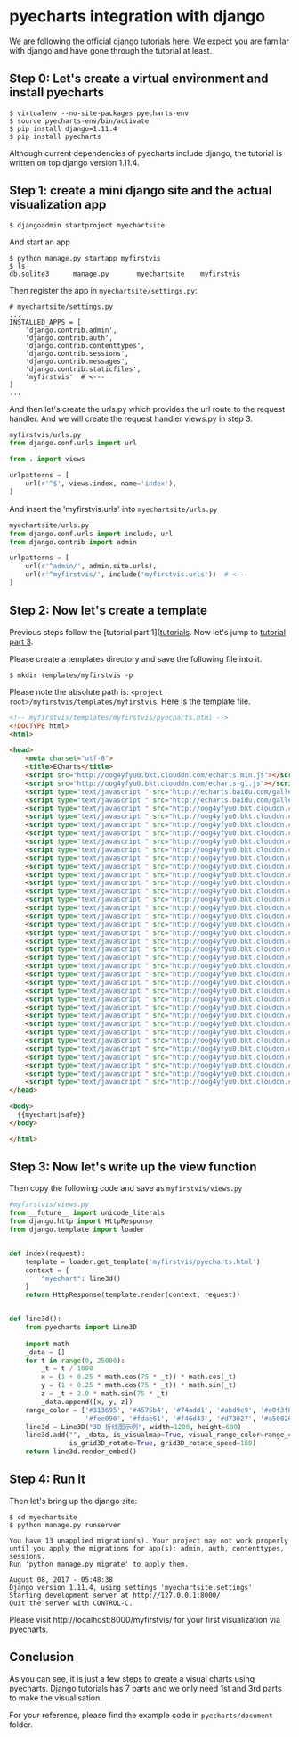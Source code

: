 # pyecharts integration with django

We are following the official django [tutorials](https://docs.djangoproject.com/en/1.11/intro/tutorial01/) here. We expect you are familar with django and have
gone through the tutorial at least.


## Step 0: Let's create a virtual environment and install pyecharts

```shell
$ virtualenv --no-site-packages pyecharts-env
$ source pyecharts-env/bin/activate
$ pip install django=1.11.4
$ pip install pyecharts
```

Although current dependencies of pyecharts include django, the tutorial is written on top django version 1.11.4.

## Step 1: create a mini django site and the actual visualization app

```shell
$ djangoadmin startproject myechartsite
```

And start an app

```shell
$ python manage.py startapp myfirstvis
$ ls
db.sqlite3      manage.py       myechartsite    myfirstvis
```

Then register the app in `myechartsite/settings.py`:

```
# myechartsite/settings.py
...
INSTALLED_APPS = [
    'django.contrib.admin',
    'django.contrib.auth',
    'django.contrib.contenttypes',
    'django.contrib.sessions',
    'django.contrib.messages',
    'django.contrib.staticfiles',
    'myfirstvis'  # <---
]
...
```

And then let's create the urls.py which provides the url route to the request handler.
And we will create the request handler views.py in step 3.

```python
myfirstvis/urls.py
from django.conf.urls import url

from . import views

urlpatterns = [
    url(r'^$', views.index, name='index'),
]
```

And insert the 'myfirstvis.urls' into `myechartsite/urls.py`

```python
myechartsite/urls.py
from django.conf.urls import include, url
from django.contrib import admin

urlpatterns = [
    url(r'^admin/', admin.site.urls),
    url(r'^myfirstvis/', include('myfirstvis.urls'))  # <---
]
```


## Step 2: Now let's create a template

Previous steps follow the [tutorial part 1]([tutorials](https://docs.djangoproject.com/en/1.11/intro/tutorial01/). Now let's jump to [tutorial part 3](https://docs.djangoproject.com/en/1.11/intro/tutorial03/).

Please create a templates directory and save the following file into it.

```shell
$ mkdir templates/myfirstvis -p
```

Please note the absolute path is: `<project root>/myfirstvis/templates/myfirstvis`. Here
is the template file.


```html
<!-- myfirstvis/templates/myfirstvis/pyecharts.html -->
<!DOCTYPE html>
<html>

<head>
    <meta charset="utf-8">
    <title>ECharts</title>
    <script src="http://oog4yfyu0.bkt.clouddn.com/echarts.min.js"></script>
    <script src="http://oog4yfyu0.bkt.clouddn.com/echarts-gl.js"></script>
    <script type="text/javascript " src="http://echarts.baidu.com/gallery/vendors/echarts/map/js/china.js"></script>
    <script type="text/javascript " src="http://echarts.baidu.com/gallery/vendors/echarts/map/js/world.js"></script>
    <script type="text/javascript " src="http://oog4yfyu0.bkt.clouddn.com/wordcloud.js"></script>
    <script type="text/javascript " src="http://oog4yfyu0.bkt.clouddn.com/anhui.js "></script>
    <script type="text/javascript " src="http://oog4yfyu0.bkt.clouddn.com/aomen.js "></script>
    <script type="text/javascript " src="http://oog4yfyu0.bkt.clouddn.com/beijing.js "></script>
    <script type="text/javascript " src="http://oog4yfyu0.bkt.clouddn.com/chongqing.js "></script>
    <script type="text/javascript " src="http://oog4yfyu0.bkt.clouddn.com/fujian.js "></script>
    <script type="text/javascript " src="http://oog4yfyu0.bkt.clouddn.com/gansu.js "></script>
    <script type="text/javascript " src="http://oog4yfyu0.bkt.clouddn.com/guangdong.js "></script>
    <script type="text/javascript " src="http://oog4yfyu0.bkt.clouddn.com/guangxi.js "></script>
    <script type="text/javascript " src="http://oog4yfyu0.bkt.clouddn.com/guizhou.js "></script>
    <script type="text/javascript " src="http://oog4yfyu0.bkt.clouddn.com/hainan.js "></script>
    <script type="text/javascript " src="http://oog4yfyu0.bkt.clouddn.com/hebei.js "></script>
    <script type="text/javascript " src="http://oog4yfyu0.bkt.clouddn.com/heilongjiang.js "></script>
    <script type="text/javascript " src="http://oog4yfyu0.bkt.clouddn.com/henan.js "></script>
    <script type="text/javascript " src="http://oog4yfyu0.bkt.clouddn.com/hubei.js "></script>
    <script type="text/javascript " src="http://oog4yfyu0.bkt.clouddn.com/hunan.js "></script>
    <script type="text/javascript " src="http://oog4yfyu0.bkt.clouddn.com/jiangsu.js "></script>
    <script type="text/javascript " src="http://oog4yfyu0.bkt.clouddn.com/jiangxi.js "></script>
    <script type="text/javascript " src="http://oog4yfyu0.bkt.clouddn.com/jilin.js "></script>
    <script type="text/javascript " src="http://oog4yfyu0.bkt.clouddn.com/liaoning.js "></script>
    <script type="text/javascript " src="http://oog4yfyu0.bkt.clouddn.com/neimenggu.js "></script>
    <script type="text/javascript " src="http://oog4yfyu0.bkt.clouddn.com/ningxia.js "></script>
    <script type="text/javascript " src="http://oog4yfyu0.bkt.clouddn.com/qinghai.js "></script>
    <script type="text/javascript " src="http://oog4yfyu0.bkt.clouddn.com/shangdong.js "></script>
    <script type="text/javascript " src="http://oog4yfyu0.bkt.clouddn.com/shanghai.js "></script>
    <script type="text/javascript " src="http://oog4yfyu0.bkt.clouddn.com/shanxi.js "></script>
    <script type="text/javascript " src="http://oog4yfyu0.bkt.clouddn.com/sichuan.js "></script>
    <script type="text/javascript " src="http://oog4yfyu0.bkt.clouddn.com/taiwan.js "></script>
    <script type="text/javascript " src="http://oog4yfyu0.bkt.clouddn.com/tianjin.js "></script>
    <script type="text/javascript " src="http://oog4yfyu0.bkt.clouddn.com/xianggang.js "></script>
    <script type="text/javascript " src="http://oog4yfyu0.bkt.clouddn.com/xinjiang.js "></script>
    <script type="text/javascript " src="http://oog4yfyu0.bkt.clouddn.com/xizang.js "></script>
    <script type="text/javascript " src="http://oog4yfyu0.bkt.clouddn.com/yunnan.js "></script>
    <script type="text/javascript " src="http://oog4yfyu0.bkt.clouddn.com/zhejiang.js "></script>
</head>

<body>
  {{myechart|safe}}
</body>

</html>
```


## Step 3: Now let's write up the view function

Then copy the following code and save as `myfirstvis/views.py` 


```python
#myfirstvis/views.py
from __future__ import unicode_literals
from django.http import HttpResponse
from django.template import loader


def index(request):
    template = loader.get_template('myfirstvis/pyecharts.html')
	context = {
	    "myechart": line3d()
	}
    return HttpResponse(template.render(context, request))


def line3d():
    from pyecharts import Line3D
    
    import math
    _data = []
    for t in range(0, 25000):
        _t = t / 1000
        x = (1 + 0.25 * math.cos(75 * _t)) * math.cos(_t)
        y = (1 + 0.25 * math.cos(75 * _t)) * math.sin(_t)
        z = _t + 2.0 * math.sin(75 * _t)
        _data.append([x, y, z])
    range_color = ['#313695', '#4575b4', '#74add1', '#abd9e9', '#e0f3f8', '#ffffbf',
                   '#fee090', '#fdae61', '#f46d43', '#d73027', '#a50026']
    line3d = Line3D("3D 折线图示例", width=1200, height=600)
    line3d.add("", _data, is_visualmap=True, visual_range_color=range_color, visual_range=[0, 30],
               is_grid3D_rotate=True, grid3D_rotate_speed=180)
	return line3d.render_embed()
```

## Step 4: Run it

Then let's bring up the django site:

```shell
$ cd myechartsite
$ python manage.py runserver

You have 13 unapplied migration(s). Your project may not work properly until you apply the migrations for app(s): admin, auth, contenttypes, sessions.
Run 'python manage.py migrate' to apply them.

August 08, 2017 - 05:48:38
Django version 1.11.4, using settings 'myechartsite.settings'
Starting development server at http://127.0.0.1:8000/
Quit the server with CONTROL-C.
```

Please visit http://localhost:8000/myfirstvis/ for your first visualization via pyecharts.


## Conclusion

As you can see, it is just a few steps to create a visual charts using pyecharts. Django tutorials has 7 parts and we only need 1st and 3rd parts to
make the visualisation.

For your reference, please find the example code in `pyecharts/document` folder.